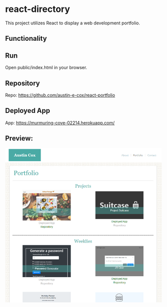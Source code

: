 # react-directory
This project utilizes React to display a web development portfolio.

## Functionality

## Run
Open public/index.html in your browser.

## Repository
Repo: https://github.com/austin-e-cox/react-portfolio

## Deployed App
App: https://murmuring-cove-02214.herokuapp.com/

## Preview:
![React Profile Preview](/portfolio-preview.png?raw=true "React Portfolio Preview")